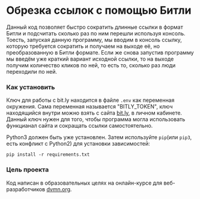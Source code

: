 # Обрезка ссылок с помощью Битли

Данный код позволяет быстро сократить длинные ссылки в формат Битли и подсчитать сколько раз по ним перешли используя консоль. Тоесть, запуская данную программу, мы вводим в консоль ссылку, которую требуется сократить и получаем на выходе её, но преобразованную в Битли формате. Если же снова запустив программу мы введём уже краткий вариант исходной ссылки, то на выходе получим количество кликов по ней, то есть то, сколько раз люди переходили по ней.

### Как установить

Ключ для работы с bit.ly находится в файле `.env` как переменная окружения. Сама переменная называется "BITLY_TOKEN", ключ находящийся внутри можно взять с сайта [bit.ly](https://app.bitly.com/Bn2reWEAZob/dashboard/), в личном кабинете. Данный ключ нужен для того, чтобы программа могла использовать функцианал сайта и сокращать ссылки самостоятельно.

Python3 должен быть уже установлен. 
Затем используйте `pip`(или `pip3`, есть конфликт с Python2) для установки зависимостей:
```
pip install -r requirements.txt
```

### Цель проекта

Код написан в образовательных целях на онлайн-курсе для веб-разработчиков [dvmn.org](https://dvmn.org/).
